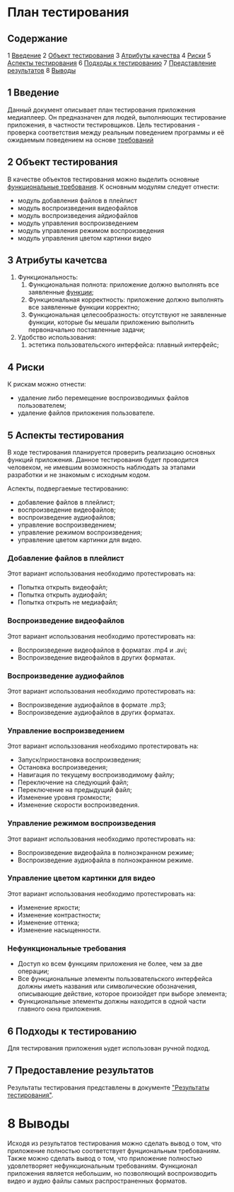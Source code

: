 # План тестирования

## Содержание
1 [Введение](#introduction)
2 [Объект тестирования](#items)
3 [Атрибуты качества](#quality)
4 [Риски](#risks)
5 [Аспекты тестирования](#features)
6 [Подходы к тестированию](#approach)
7 [Представление результатов](#pass)
8 [Выводы](#conclusion)

## 1 Введение <a name = "introduction" />

Данный документ описывает план тестирования приложения медиаплеер. Он предназначен для людей, выполняющих тестирование приложения, в частности тестировщиков. Цель тестирования - проверка соответствия между реальным поведением программы и её ожидаемым поведением на основе [требований](../SRS_ru.md)

## 2 Объект тестирования <a name = "items" />

В качестве объектов тестирования можно выделить основные [функциональные требования](../SRS_ru.md). К основным модулям следует отнести:
* модуль добавления файлов в плейлист
* модуль воспроизведения видеофайлов
* модуль воспроизведения айдиофайлов
* модуль управления воспроизведением
* модуль управления режимом воспроизведения
* модуль управления цветом картинки видео

## 3 Атрибуты качетсва <a name = "quality" />

1. Функциональность:
   1. Функциональная полнота: приложение должно выполнять все заявленные [функции](../SRS_ru.md);
   2. Функциональная корректность: приложение должно выполнять все заявленные функции корректно;
   3. Функциональная целесообразность: отсутствуют не заявленные функции, которые бы мешали приложению выполнить первоначально поставленные задачи;
2. Удобство использования:
   1. эстетика пользовательского интерфейса: плавный интерфейс;

## 4 Риски <a name = "risks" />

К рискам можно отнести:
* удаление либо перемещение воспроизводимых файлов пользователем;
* удаление файлов приложения пользователе.

## 5 Аспекты тестирования <a name = "features" />

В ходе тестирования планируется проверить реализацию основных функций приложения. Данное тестирования будет проводится человеком, не имевшим возможность наблюдать за этапами разработки и не знакомым с исходным кодом.

Аспекты, подвергаемые тестированию:
* добавление файлов в плейлист;
* воспроизведение видеофайлов;
* воспроизведение аудиофайлов;
* управление воспроизведением;
* управление режимом воспроизведения;
* управление цветом картинки для видео.

### Добавление файлов в плейлист
Этот вариант использования необходимо протестировать на:
* Попытка открыть видеофайл;
* Попытка открыть аудиофайл;
* Попытка открыть не медиафайл;

### Воспроизведение видеофайлов
Этот вариант использования необходимо протестировать на:
* Воспроизведение видеофайлов в форматах .mp4 и .avi;
* Воспроизведение видеофайлов в других форматах.

### Воспроизведение аудиофайлов
Этот вариант использования необходимо протестировать на:
* Воспроизведение аудиофайлов в формате .mp3;
* Воспроизведение аудиофайлов в других форматах.

### Управление воспроизведением
Этот вариант использзования необходимо протестировать на:
* Запуск/приостановка воспроизведения;
* Остановка воспроизведения;
* Навигация по текущему воспроизводимому файлу;
* Переключение на следующий файл;
* Переключение на предыдущий файл;
* Изменение уровня громкости;
* Изменение скорости воспроизведения.

### Управление режимом воспроизведения
Этот вариант использования необходимо протестировать на:
* Воспроизведение видеофайла в полноэкранном режиме;
* Воспроизведение аудиофайла в полноэкранном режиме.

### Управление цветом картинки для видео
Этот вариант использования необходимо протестировать на:
* Изменение яркости;
* Изменение контрастности;
* Изменение оттенка;
* Изменение насыщенности.

### Нефункциональные требования

* Доступ ко всем функциям приложения не более, чем за две операции;
* Все функциональные элементы пользовательского интерфейса должны иметь названия или символические обозначения, описывающие действие, которое произойдет при выборе элемента;
* Функциональные элементы должны находится в одной части главного окна приложения.

## 6 Подходы к тестированию <a name = "approach" />

Для тестирования приложения ьудет использован ручной подход.

## 7 Предоставление результатов <a name = "pass" />

Результаты тестирования представлены в документе ["Результаты тестирования"](Testing_results).

# 8 Выводы <a name = "conclusion" />

Исходя из результатов тестирования можно сделать вывод о том, что приложение полностью соответствует фунциональным требованиям. Также можно сделать вывод о том, что приложение полностью удовлетворяет нефункциональным требованиям. Функционал приложения является небольшим, но позволяющий воспроизводить видео и аудио файлы самых распространенных форматов.
